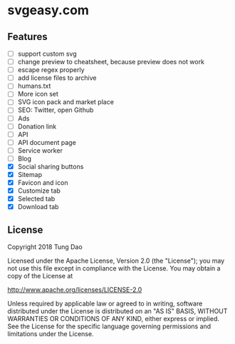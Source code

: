 # svgeasy.com

## Features

- [ ] support custom svg
- [ ] change preview to cheatsheet, because preview does not work
- [ ] escape regex properly
- [ ] add license files to archive
- [ ] humans.txt
- [ ] More icon set
- [ ] SVG icon pack and market place
- [ ] SEO: Twitter, open Github
- [ ] Ads
- [ ] Donation link
- [ ] API
- [ ] API document page
- [ ] Service worker
- [ ] Blog
- [x] Social sharing buttons
- [x] Sitemap
- [x] Favicon and icon
- [x] Customize tab
- [x] Selected tab
- [x] Download tab

## License

Copyright 2018 Tung Dao

Licensed under the Apache License, Version 2.0 (the "License"); you may not use
this file except in compliance with the License. You may obtain a copy of the
License at

http://www.apache.org/licenses/LICENSE-2.0

Unless required by applicable law or agreed to in writing, software distributed
under the License is distributed on an "AS IS" BASIS, WITHOUT WARRANTIES OR
CONDITIONS OF ANY KIND, either express or implied. See the License for the
specific language governing permissions and limitations under the License.
